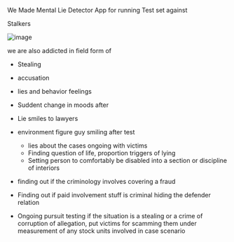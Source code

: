 

We Made Mental Lie Detector
App
for running Test set against

Stalkers




![image](https://github.com/user-attachments/assets/f0c11490-b5fd-4ad3-b2fd-e3a86dd5c5b7)



we are also addicted in field form of

- Stealing
- accusation
- lies and behavior feelings
- Suddent change in moods after
- Lie smiles to lawyers
- environment  figure guy smiling after
  test

  - lies about the cases ongoing with victims
  - Finding question of life, proportion triggers of lying
  - Setting person to comfortably be disabled into a section or discipline of interiors


- finding out if the criminology involves covering a fraud
- Finding out if paid involvement stuff is criminal hiding the defender relation
- Ongoing pursuit testing if the situation is a stealing or a crime of corruption of allegation, put victims for scamming them under measurement of any stock units involved in case scenario
